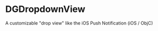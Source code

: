 DGDropdownView
==============

A customizable "drop view" like the iOS Push Notification (iOS / ObjC)
